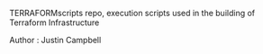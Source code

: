 TERRAFORMscripts repo, execution scripts used in the building of Terraform Infrastructure

Author : Justin Campbell

